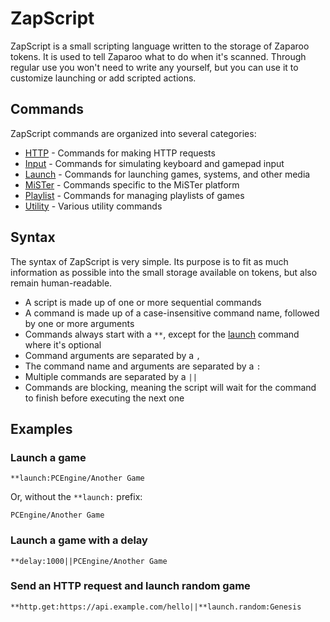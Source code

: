 # ZapScript

ZapScript is a small scripting language written to the storage of Zaparoo tokens. It is used to tell Zaparoo what to do when it's scanned. Through regular use you won't need to write any yourself, but you can use it to customize launching or add scripted actions.

## Commands

ZapScript commands are organized into several categories:

- [HTTP](/docs/zapscript/http) - Commands for making HTTP requests
- [Input](/docs/zapscript/input) - Commands for simulating keyboard and gamepad input
- [Launch](/docs/zapscript/launch) - Commands for launching games, systems, and other media
- [MiSTer](/docs/zapscript/mister) - Commands specific to the MiSTer platform
- [Playlist](/docs/zapscript/playlist) - Commands for managing playlists of games
- [Utility](/docs/zapscript/utilities) - Various utility commands

## Syntax

The syntax of ZapScript is very simple. Its purpose is to fit as much information as possible into the small storage available on tokens, but also remain human-readable.

- A script is made up of one or more sequential commands
- A command is made up of a case-insensitive command name, followed by one or more arguments
- Commands always start with a `**`, except for the [launch](/docs/zapscript/launch) command where it's optional
- Command arguments are separated by a `,`
- The command name and arguments are separated by a `:`
- Multiple commands are separated by a `||`
- Commands are blocking, meaning the script will wait for the command to finish before executing the next one

## Examples

### Launch a game

```
**launch:PCEngine/Another Game
```

Or, without the `**launch:` prefix:

```
PCEngine/Another Game
```

### Launch a game with a delay

```
**delay:1000||PCEngine/Another Game
```

### Send an HTTP request and launch random game

```
**http.get:https://api.example.com/hello||**launch.random:Genesis
```
